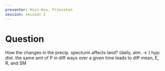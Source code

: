 ```yaml
---
presenter: Hsin Hsu, Princeton
session: session 2
---
```

# Question
How the changes in the precip. specturm affects land? (daily, atm. $\rightarrow$ )
hyp: dist. the same amt of P in diff ways over a given time leads to diff mean, E, R, and SM

# 